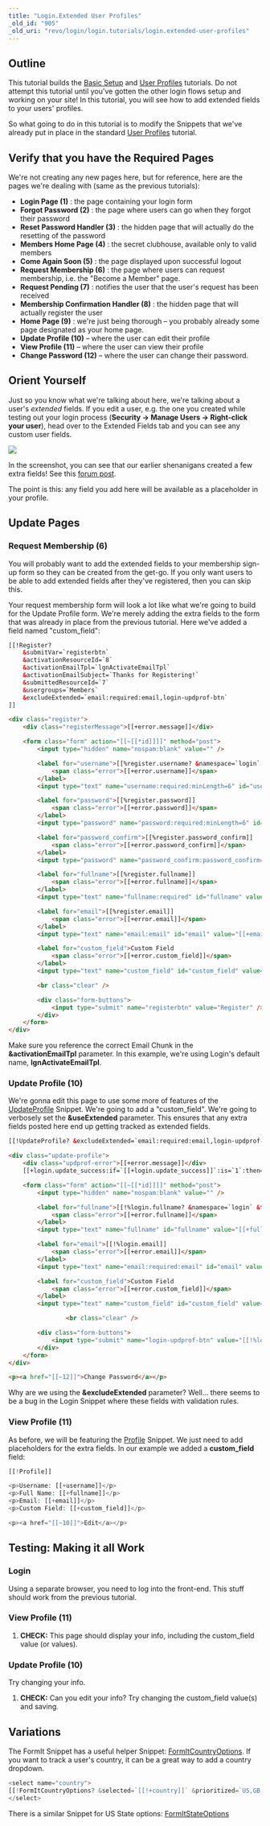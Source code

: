 ```yaml
---
title: "Login.Extended User Profiles"
_old_id: "905"
_old_uri: "revo/login/login.tutorials/login.extended-user-profiles"
---
```


## Outline

This tutorial builds the [Basic Setup](extras/login/login.tutorials/login.user-profiles "Login.User Profiles") and [User Profiles](extras/login/login.tutorials/login.user-profiles "Login.User Profiles") tutorials. Do not attempt this tutorial until you've gotten the other login flows setup and working on your site! In this tutorial, you will see how to add extended fields to your users' profiles.

So what going to do in this tutorial is to modify the Snippets that we've already put in place in the standard [User Profiles](extras/login/login.tutorials/login.user-profiles "Login.User Profiles") tutorial.

## Verify that you have the Required Pages

We're not creating any new pages here, but for reference, here are the pages we're dealing with (same as the previous tutorials):

- **Login Page (1)** : the page containing your login form
- **Forgot Password (2)** : the page where users can go when they forgot their password
- **Reset Password Handler (3)** : the hidden page that will actually do the resetting of the password
- **Members Home Page (4)** : the secret clubhouse, available only to valid members
- **Come Again Soon (5)** : the page displayed upon successful logout
- **Request Membership (6)** : the page where users can request membership, i.e. the "Become a Member" page.
- **Request Pending (7)** : notifies the user that the user's request has been received
- **Membership Confirmation Handler (8)** : the hidden page that will actually register the user
- **Home Page (9)** : we're just being thorough – you probably already some page designated as your home page.
- **Update Profile (10)** – where the user can edit their profile
- **View Profile (11)** – where the user can view their profile
- **Change Password (12)** – where the user can change their password.

## Orient Yourself

Just so you know what we're talking about here, we're talking about a user's _extended_ fields. If you edit a user, e.g. the one you created while testing out your login process (**Security -> Manage Users -> Right-click your user**), head over to the Extended Fields tab and you can see any custom user fields.

![](user_extended_fields.jpg)

In the screenshot, you can see that our earlier shenanigans created a few extra fields! See this [forum post](http://forums.modx.com/thread/72395/update-profile-created-bogus-extended-fields#dis-post-426733).

The point is this: any field you add here will be available as a placeholder in your profile.

## Update Pages

### Request Membership (6)

You will probably want to add the extended fields to your membership sign-up form so they can be created from the get-go. If you only want users to be able to add extended fields after they've registered, then you can skip this.

Your request membership form will look a lot like what we're going to build for the Update Profile form. We're merely adding the extra fields to the form that was already in place from the previous tutorial. Here we've added a field named "custom\_field":

``` html
[[!Register?
    &submitVar=`registerbtn`
    &activationResourceId=`8`
    &activationEmailTpl=`lgnActivateEmailTpl`
    &activationEmailSubject=`Thanks for Registering!`
    &submittedResourceId=`7`
    &usergroups=`Members`
    &excludeExtended=`email:required:email,login-updprof-btn`
]]

<div class="register">
    <div class="registerMessage">[[+error.message]]</div>

    <form class="form" action="[[~[[*id]]]]" method="post">
        <input type="hidden" name="nospam:blank" value="" />

        <label for="username">[[%register.username? &namespace=`login` &topic=`register`]]
            <span class="error">[[+error.username]]</span>
        </label>
        <input type="text" name="username:required:minLength=6" id="username" value="[[+username]]" />

        <label for="password">[[%register.password]]
            <span class="error">[[+error.password]]</span>
        </label>
        <input type="password" name="password:required:minLength=6" id="password" value="[[+password]]" />

        <label for="password_confirm">[[%register.password_confirm]]
            <span class="error">[[+error.password_confirm]]</span>
        </label>
        <input type="password" name="password_confirm:password_confirm=`password`" id="password_confirm" value="[[+password_confirm]]" />

        <label for="fullname">[[%register.fullname]]
            <span class="error">[[+error.fullname]]</span>
        </label>
        <input type="text" name="fullname:required" id="fullname" value="[[+fullname]]" />

        <label for="email">[[%register.email]]
            <span class="error">[[+error.email]]</span>
        </label>
        <input type="text" name="email:email" id="email" value="[[+email]]" />

        <label for="custom_field">Custom Field
            <span class="error">[[+error.custom_field]]</span>
        </label>
        <input type="text" name="custom_field" id="custom_field" value="[[+custom_field]]" />

        <br class="clear" />

        <div class="form-buttons">
            <input type="submit" name="registerbtn" value="Register" />
        </div>
    </form>
</div>
```

Make sure you reference the correct Email Chunk in the **&activationEmailTpl** parameter. In this example, we're using Login's default name, **lgnActivateEmailTpl**.

### Update Profile (10)

We're gonna edit this page to use some more of features of the [UpdateProfile](extras/login/login.updateprofile "Login.UpdateProfile") Snippet. We're going to add a "custom\_field". We're going to verbosely set the **&useExtended** parameter. This ensures that any extra fields posted here end up getting tracked as extended fields.

``` html
[[!UpdateProfile? &excludeExtended=`email:required:email,login-updprof-btn` &useExtended=`1`]]

<div class="update-profile">
    <div class="updprof-error">[[+error.message]]</div>
    [[+login.update_success:if=`[[+login.update_success]]`:is=`1`:then=`[[%login.profile_updated? &namespace=`login` &topic=`updateprofile`]]`]]

    <form class="form" action="[[~[[*id]]]]" method="post">
        <input type="hidden" name="nospam:blank" value="" />

        <label for="fullname">[[!%login.fullname? &namespace=`login` &topic=`updateprofile`]]
            <span class="error">[[+error.fullname]]</span>
        </label>
        <input type="text" name="fullname" id="fullname" value="[[+fullname]]" />

        <label for="email">[[!%login.email]]
            <span class="error">[[+error.email]]</span>
        </label>
        <input type="text" name="email:required:email" id="email" value="[[+email]]" />

        <label for="custom_field">Custom Field
            <span class="error">[[+error.custom_field]]</span>
        </label>
        <input type="text" name="custom_field" id="custom_field" value="[[+custom_field]]" /><br/>

                <br class="clear" />

        <div class="form-buttons">
            <input type="submit" name="login-updprof-btn" value="[[!%login.update_profile]]" />
        </div>
    </form>
</div>

<p><a href="[[~12]]">Change Password</a></p>
```

Why are we using the **&excludeExtended** parameter? Well... there seems to be a bug in the Login Snippet where these fields with validation rules.

### View Profile (11)

As before, we will be featuring the [Profile](extras/login/login.profile "Login.Profile") Snippet. We just need to add placeholders for the extra fields. In our example we added a **custom\_field** field:

 ``` php
[[!Profile]]

<p>Username: [[+username]]</p>
<p>Full Name: [[+fullname]]</p>
<p>Email: [[+email]]</p>
<p>Custom Field: [[+custom_field]]</p>

<p><a href="[[~10]]">Edit</a></p>
```

## Testing: Making it all Work

### Login

Using a separate browser, you need to log into the front-end. This stuff should work from the previous tutorial.

### View Profile (11)

1. **CHECK:** This page should display your info, including the custom\_field value (or values).

### Update Profile (10)

Try changing your info.

1. **CHECK:** Can you edit your info? Try changing the custom\_field value(s) and saving.

## Variations

The FormIt Snippet has a useful helper Snippet: [FormItCountryOptions](extras/formit/formit.formitcountryoptions "FormIt.FormItCountryOptions"). If you want to track a user's country, it can be a great way to add a country dropdown.

 ``` php
<select name="country">
[[!FormItCountryOptions? &selected=`[[!+country]]` &prioritized=`US,GB,CA,AU` &prioritizedGroupText=`Frequent Visitors` &allGroupText=`Other Countries`]]
</select>
```

There is a similar Snippet for US State options: [FormItStateOptions](extras/formit/formit.formitstateoptions "FormIt.FormItStateOptions")
